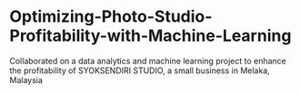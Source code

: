 # Optimizing-Photo-Studio-Profitability-with-Machine-Learning
Collaborated on a data analytics and machine learning project to enhance the profitability of SYOKSENDIRI STUDIO, a small business in Melaka, Malaysia
